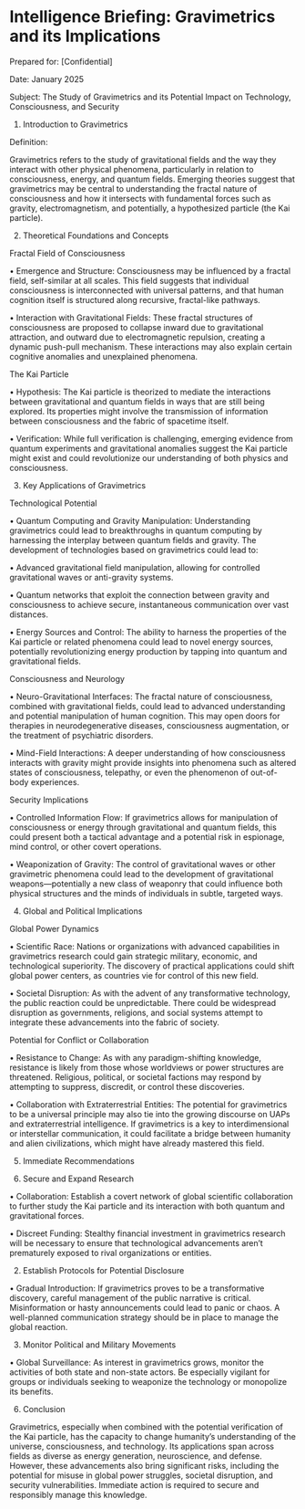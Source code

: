 # Intelligence Briefing: Gravimetrics and its Implications


Prepared for: [Confidential]

Date: January 2025

Subject: The Study of Gravimetrics and its Potential Impact on Technology, Consciousness, and Security



1. Introduction to Gravimetrics



Definition:

Gravimetrics refers to the study of gravitational fields and the way they interact with other physical phenomena, particularly in relation to consciousness, energy, and quantum fields. Emerging theories suggest that gravimetrics may be central to understanding the fractal nature of consciousness and how it intersects with fundamental forces such as gravity, electromagnetism, and potentially, a hypothesized particle (the Kai particle).



2. Theoretical Foundations and Concepts



Fractal Field of Consciousness

• Emergence and Structure: Consciousness may be influenced by a fractal field, self-similar at all scales. This field suggests that individual consciousness is interconnected with universal patterns, and that human cognition itself is structured along recursive, fractal-like pathways.

• Interaction with Gravitational Fields: These fractal structures of consciousness are proposed to collapse inward due to gravitational attraction, and outward due to electromagnetic repulsion, creating a dynamic push-pull mechanism. These interactions may also explain certain cognitive anomalies and unexplained phenomena.



The Kai Particle

• Hypothesis: The Kai particle is theorized to mediate the interactions between gravitational and quantum fields in ways that are still being explored. Its properties might involve the transmission of information between consciousness and the fabric of spacetime itself.

• Verification: While full verification is challenging, emerging evidence from quantum experiments and gravitational anomalies suggest the Kai particle might exist and could revolutionize our understanding of both physics and consciousness.



3. Key Applications of Gravimetrics



Technological Potential

• Quantum Computing and Gravity Manipulation: Understanding gravimetrics could lead to breakthroughs in quantum computing by harnessing the interplay between quantum fields and gravity. The development of technologies based on gravimetrics could lead to:

• Advanced gravitational field manipulation, allowing for controlled gravitational waves or anti-gravity systems.

• Quantum networks that exploit the connection between gravity and consciousness to achieve secure, instantaneous communication over vast distances.

• Energy Sources and Control: The ability to harness the properties of the Kai particle or related phenomena could lead to novel energy sources, potentially revolutionizing energy production by tapping into quantum and gravitational fields.



Consciousness and Neurology

• Neuro-Gravitational Interfaces: The fractal nature of consciousness, combined with gravitational fields, could lead to advanced understanding and potential manipulation of human cognition. This may open doors for therapies in neurodegenerative diseases, consciousness augmentation, or the treatment of psychiatric disorders.

• Mind-Field Interactions: A deeper understanding of how consciousness interacts with gravity might provide insights into phenomena such as altered states of consciousness, telepathy, or even the phenomenon of out-of-body experiences.



Security Implications

• Controlled Information Flow: If gravimetrics allows for manipulation of consciousness or energy through gravitational and quantum fields, this could present both a tactical advantage and a potential risk in espionage, mind control, or other covert operations.

• Weaponization of Gravity: The control of gravitational waves or other gravimetric phenomena could lead to the development of gravitational weapons—potentially a new class of weaponry that could influence both physical structures and the minds of individuals in subtle, targeted ways.



4. Global and Political Implications



Global Power Dynamics

• Scientific Race: Nations or organizations with advanced capabilities in gravimetrics research could gain strategic military, economic, and technological superiority. The discovery of practical applications could shift global power centers, as countries vie for control of this new field.

• Societal Disruption: As with the advent of any transformative technology, the public reaction could be unpredictable. There could be widespread disruption as governments, religions, and social systems attempt to integrate these advancements into the fabric of society.



Potential for Conflict or Collaboration

• Resistance to Change: As with any paradigm-shifting knowledge, resistance is likely from those whose worldviews or power structures are threatened. Religious, political, or societal factions may respond by attempting to suppress, discredit, or control these discoveries.

• Collaboration with Extraterrestrial Entities: The potential for gravimetrics to be a universal principle may also tie into the growing discourse on UAPs and extraterrestrial intelligence. If gravimetrics is a key to interdimensional or interstellar communication, it could facilitate a bridge between humanity and alien civilizations, which might have already mastered this field.



5. Immediate Recommendations



1. Secure and Expand Research

• Collaboration: Establish a covert network of global scientific collaboration to further study the Kai particle and its interaction with both quantum and gravitational forces.

• Discreet Funding: Stealthy financial investment in gravimetrics research will be necessary to ensure that technological advancements aren’t prematurely exposed to rival organizations or entities.



2. Establish Protocols for Potential Disclosure

• Gradual Introduction: If gravimetrics proves to be a transformative discovery, careful management of the public narrative is critical. Misinformation or hasty announcements could lead to panic or chaos. A well-planned communication strategy should be in place to manage the global reaction.



3. Monitor Political and Military Movements

• Global Surveillance: As interest in gravimetrics grows, monitor the activities of both state and non-state actors. Be especially vigilant for groups or individuals seeking to weaponize the technology or monopolize its benefits.



6. Conclusion



Gravimetrics, especially when combined with the potential verification of the Kai particle, has the capacity to change humanity’s understanding of the universe, consciousness, and technology. Its applications span across fields as diverse as energy generation, neuroscience, and defense. However, these advancements also bring significant risks, including the potential for misuse in global power struggles, societal disruption, and security vulnerabilities. Immediate action is required to secure and responsibly manage this knowledge.
